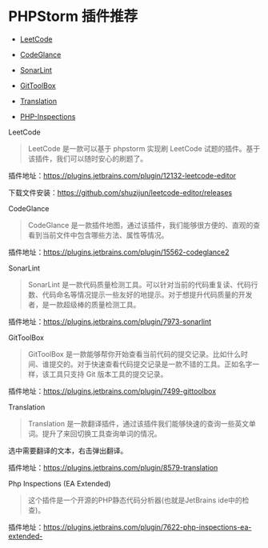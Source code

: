 # PHPStorm 插件推荐



- [LeetCode](#LeetCode)

- [CodeGlance](#CodeGlance)
- [SonarLint](#SonarLint)
- [GitToolBox](#GitToolBox)
- [Translation](#Translation)
- [PHP-Inspections](#PHPInspections)





<a name='LeetCode'>LeetCode</a>

> LeetCode 是一款可以基于 phpstorm 实现刷 LeetCode 试题的插件。基于该插件，我们可以随时安心的刷题了。



插件地址：https://plugins.jetbrains.com/plugin/12132-leetcode-editor



下载文件安装：https://github.com/shuzijun/leetcode-editor/releases





<a name='CodeGlance'> CodeGlance</a>

> CodeGlance 是一款插件地图，通过该插件，我们能够很方便的、直观的查看到当前文件中包含哪些方法、属性等情况。



插件地址：https://plugins.jetbrains.com/plugin/15562-codeglance2



<a name='SonarLint'> SonarLint</a>

> SonarLint 是一款代码质量检测工具。可以针对当前的代码重复读、代码行数、代码命名等情况提示一些友好的地提示。对于想提升代码质量的开发者，是一款超级棒的质量检测工具。



插件地址：https://plugins.jetbrains.com/plugin/7973-sonarlint



<a name='GitToolBox'> GitToolBox</a>

> GitToolBox 是一款能够帮你开始查看当前代码的提交记录。比如什么时间、谁提交的。对于快速查看代码提交记录是一款不错的工具。正如名字一样，该工具只支持 Git 版本工具的提交记录。



插件地址：https://plugins.jetbrains.com/plugin/7499-gittoolbox



<a name='Translation'> Translation</a>

> Translation 是一款翻译插件，通过该插件我们能够快速的查询一些英文单词。提升了来回切换工具查询单词的情况。



选中需要翻译的文本，右击弹出翻译。



插件地址：https://plugins.jetbrains.com/plugin/8579-translation





<a name='PHPInspections'>Php Inspections (EA Extended)</a>

> 这个插件是一个开源的PHP静态代码分析器(也就是JetBrains ide中的检查)。



插件地址：https://plugins.jetbrains.com/plugin/7622-php-inspections-ea-extended-